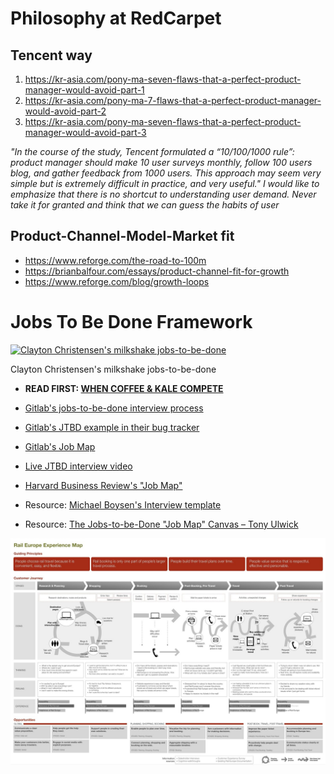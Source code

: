 
Philosophy at RedCarpet
=================

Tencent way
-----------

1. https://kr-asia.com/pony-ma-seven-flaws-that-a-perfect-product-manager-would-avoid-part-1
2. https://kr-asia.com/pony-ma-7-flaws-that-a-perfect-product-manager-would-avoid-part-2
3. https://kr-asia.com/pony-ma-seven-flaws-that-a-perfect-product-manager-would-avoid-part-3

*"In the course of the study, Tencent formulated a “10/100/1000 rule”: product manager should make 10 user surveys monthly, follow 100 users blog, and gather feedback from 1000 users. This approach may seem very simple but is extremely difficult in practice, and very useful."
I would like to emphasize that there is no shortcut to understanding user demand. Never take it for granted and think that we can guess the habits of user*

Product-Channel-Model-Market fit
-------------------------------
- https://www.reforge.com/the-road-to-100m
- https://brianbalfour.com/essays/product-channel-fit-for-growth
- https://www.reforge.com/blog/growth-loops



Jobs To Be Done Framework
==========================


[![Clayton Christensen's milkshake jobs-to-be-done](https://img.youtube.com/vi/s9nbTB33hbg/0.jpg)](https://www.youtube.com/watch?v=s9nbTB33hbg)

Clayton Christensen's milkshake jobs-to-be-done
- **READ FIRST: [WHEN COFFEE & KALE COMPETE](http://www.whencoffeeandkalecompete.com/)**

- [Gitlab's jobs-to-be-done interview process](https://about.gitlab.com/handbook/engineering/ux/jobs-to-be-done/validating-jobs-to-be-done/)
- [Gitlab's JTBD example in their bug tracker](https://gitlab.com/gitlab-org/gitlab/-/issues/197187)
- [Gitlab's Job Map](https://about.gitlab.com/handbook/engineering/ux/jobs-to-be-done/mapping-jobs-to-be-done/)


- [Live JTBD interview video](https://vimeo.com/81153746#t=1120s)
- [Harvard Business Review's "Job Map"](https://hbr.org/2008/05/the-customer-centered-innovation-map)

- Resource: [Michael Boysen's Interview template](/design/boysen_jtbd_interview_5548.pdf)
- Resource: [The Jobs-to-be-Done "Job Map" Canvas – Tony Ulwick ](/design/JTBD-Canvas.pdf)



[![Example jobs-to-be-done "job map"](/design/example_job_map.jpg)](/design/example_job_map.jpg)
